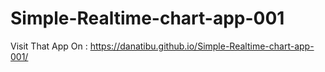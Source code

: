 # Simple-Realtime-chart-app-001


Visit That App On : https://danatibu.github.io/Simple-Realtime-chart-app-001/
